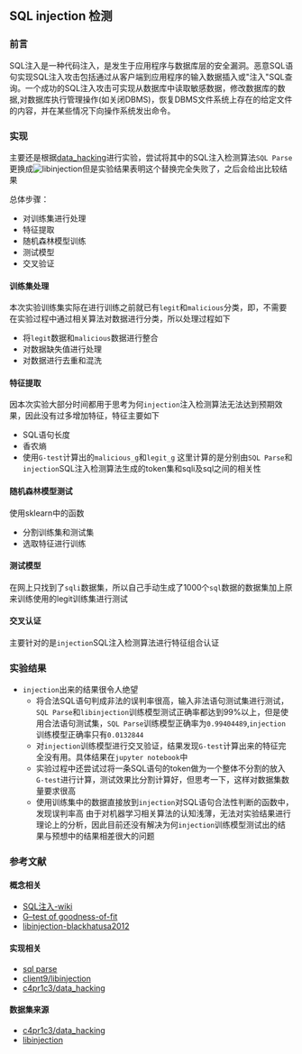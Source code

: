 ## SQL injection 检测
### 前言
SQL注入是一种代码注入，是发生于应用程序与数据库层的安全漏洞。恶意SQL语句实现SQL注入攻击包括通过从客户端到应用程序的输入数据插入或"注入"SQL查询。一个成功的SQL注入攻击可实现从数据库中读取敏感数据，修改数据库的数据,对数据库执行管理操作(如关闭DBMS)，恢复DBMS文件系统上存在的给定文件的内容，并在某些情况下向操作系统发出命令。

### 实现
主要还是根据[data_hacking](https://github.com/c4pr1c3/data_hacking)进行实验，尝试将其中的SQL注入检测算法```SQL Parse```更换成![libinjection](https://github.com/client9/libinjection)但是实验结果表明这个替换完全失败了，之后会给出比较结果

总体步骤：
- 对训练集进行处理
- 特征提取
- 随机森林模型训练
- 测试模型
- 交叉验证

#### 训练集处理
本次实验训练集实际在进行训练之前就已有```legit```和```malicious```分类，即，不需要在实验过程中通过相关算法对数据进行分类，所以处理过程如下
- 将```legit```数据和```malicious```数据进行整合
- 对数据缺失值进行处理
- 对数据进行去重和混洗

#### 特征提取
因本次实验大部分时间都用于思考为何```injection```注入检测算法无法达到预期效果，因此没有过多增加特征，特征主要如下
- SQL语句长度
- 香农熵
- 使用```G-test```计算出的```malicious_g```和```legit_g```
    这里计算的是分别由```SQL Parse```和```injection```SQL注入检测算法生成的token集和sqli及sql之间的相关性

#### 随机森林模型测试
使用sklearn中的函数
- 分割训练集和测试集
- 选取特征进行训练

#### 测试模型
在网上只找到了```sqli```数据集，所以自己手动生成了1000个```sql```数据的数据集加上原来训练使用的legit训练集进行测试

#### 交叉认证
主要针对的是```injection```SQL注入检测算法进行特征组合认证

### 实验结果
- ```injection```出来的结果很令人绝望
    - 将合法SQL语句判成非法的误判率很高，输入非法语句测试集进行测试，```SQL Parse```和```libinjection```训练模型测试正确率都达到99%以上，但是使用合法语句测试集，```SQL Parse```训练模型正确率为```0.99404489```,```injection```训练模型正确率只有```0.0132844```
    - 对```injection```训练模型进行交叉验证，结果发现```G-test```计算出来的特征完全没有用。具体结果在```jupyter notebook```中
    - 实验过程中还尝试过将一条SQL语句的token做为一个整体不分割的放入```G-test```进行计算，测试效果比分割计算好，但思考一下，这样对数据集数量要求很高
    - 使用训练集中的数据直接放到```injection```对SQL语句合法性判断的函数中，发现误判率高
由于对机器学习相关算法的认知浅薄，无法对实验结果进行理论上的分析，因此目前还没有解决为何```injection```训练模型测试出的结果与预想中的结果相差很大的问题
### 参考文献
#### 概念相关
- [SQL注入-wiki](https://zh.wikipedia.org/zh-cn/SQL%E8%B3%87%E6%96%99%E9%9A%B1%E7%A2%BC%E6%94%BB%E6%93%8A)
- [G–test of goodness-of-fit](http://www.biostathandbook.com/gtestgof.html)
- [libinjection-blackhatusa2012](#https://www.slideshare.net/nickgsuperstar/libinjection-blackhatusa2012)
#### 实现相关
- [sql parse](https://docs.python.org/3/reference/expressions.html#displays-for-lists-sets-and-dictionaries)
- [client9/libinjection](https://github.com/client9/libinjection/wiki/doc-sqli-python)
- [c4pr1c3/data_hacking](https://github.com/c4pr1c3/data_hacking)

#### 数据集来源
- [c4pr1c3/data_hacking](https://github.com/c4pr1c3/data_hacking/tree/master/sql_injection)
- [libinjection](https://github.com/client9/libinjection/tree/master/data)